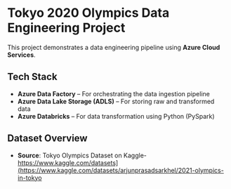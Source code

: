 # Tokyo 2020 Olympics Data Engineering Project

This project demonstrates a data engineering pipeline using **Azure Cloud Services**.

## Tech Stack

- **Azure Data Factory** – For orchestrating the data ingestion pipeline  
- **Azure Data Lake Storage (ADLS)** – For storing raw and transformed data  
- **Azure Databricks** – For data transformation using Python (PySpark)   

## Dataset Overview

- **Source**: Tokyo Olympics Dataset on Kaggle- https://www.kaggle.com/datasets](https://www.kaggle.com/datasets/arjunprasadsarkhel/2021-olympics-in-tokyo  

